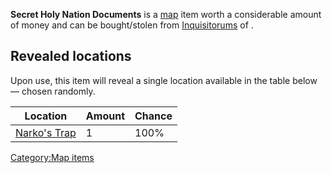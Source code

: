 **Secret Holy Nation Documents** is a [map](Maps.md "wikilink") item worth
a considerable amount of money and can be bought/stolen from
[Inquisitorums](Police_Station.md "wikilink") of [](03%20-%20Projects%20&%20Wikis/Kenshi/Kenshi%20Wiki/Kenshi%20Wiki%20Template/The_Holy_Nation.md).

## Revealed locations

Upon use, this item will reveal a single location available in the table
below — chosen randomly.

| Location                                | Amount | Chance |
|-----------------------------------------|--------|--------|
| [Narko's Trap](Narko's_Trap.md "wikilink") | 1      | 100%   |

[Category:Map items](Category:Map_items "wikilink")